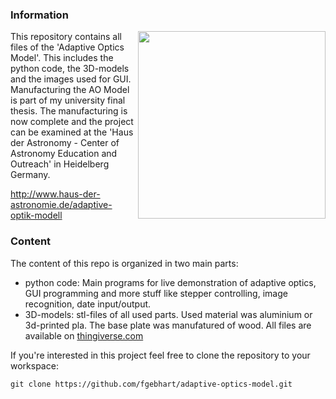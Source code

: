 
### Information

<img align="right" src="http://i.imgur.com/8Jjblf3.jpg" width="300">

This repository contains all files of the 'Adaptive Optics Model'. This includes the python code, the 3D-models and the images used for GUI. Manufacturing the AO Model is part of my university final thesis. The manufacturing is now complete and the project can be examined at the 'Haus der Astronomy - Center of Astronomy Education and Outreach' in Heidelberg Germany.

http://www.haus-der-astronomie.de/adaptive-optik-modell

### Content

The content of this repo is organized in two main parts:

*  python code: Main programs for live demonstration of adaptive optics, GUI programming and more stuff like stepper controlling, image recognition, date input/output.
*  3D-models: stl-files of all used parts. Used material was aluminium or 3d-printed pla. The base plate was manufatured of wood. All files are available on [thingiverse.com](http://www.thingiverse.com/thing:1709057)

If you're interested in this project feel free to clone the repository to your workspace:

```
git clone https://github.com/fgebhart/adaptive-optics-model.git
```
